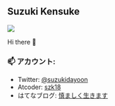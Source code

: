## Suzuki Kensuke

<img src="https://img.shields.io/badge/open%20issues-2147483647-green"/>

Hi there 👋

### 📫 アカウント:
- Twitter: [@suzukidayoon](https://twitter.com/suzukidayoon)
- Atcoder: [szk18](https://atcoder.jp/users/szk18)
- はてなブログ: [慎ましく生きます](https://szk18.hatenadiary.jp/archive)

<!--
**szk18/szk18** is a ✨ _special_ ✨ repository because its `README.md` (this file) appears on your GitHub profile.

Here are some ideas to get you started:

- 🔭 I’m currently working on ...
- 🌱 I’m currently learning ...
- 👯 I’m looking to collaborate on ...
- 🤔 I’m looking for help with ...
- 💬 Ask me about ...
- 📫 How to reach me: ...
- 😄 Pronouns: ...
- ⚡ Fun fact: ...
-->
